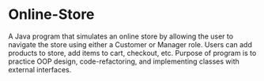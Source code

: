 # Online-Store
A Java program that simulates an online store by allowing the user to navigate the store using either a Customer or Manager role. Users can add products to store, add items to cart, checkout, etc. Purpose of program is to practice OOP design, code-refactoring, and implementing classes with external interfaces.
